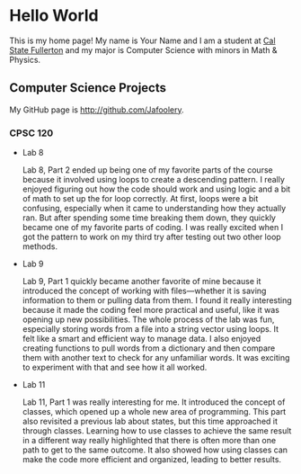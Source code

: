 # Hello World

This is my home page! My name is Your Name and I am a student at [Cal State Fullerton](http://www.fullerton.edu/) and my major is Computer Science with minors in Math & Physics.

## Computer Science Projects

My GitHub page is http://github.com/Jafoolery.

### CPSC 120

* Lab 8

    Lab 8, Part 2 ended up being one of my favorite parts of the course 
    because it involved using loops to create a descending pattern. I really 
    enjoyed figuring out how the code should work and using logic and a bit 
    of math to set up the for loop correctly. At first, loops were a bit 
    confusing, especially when it came to understanding how they actually ran. 
    But after spending some time breaking them down, they quickly became one of 
    my favorite parts of coding. I was really excited when I got the pattern to 
    work on my third try after testing out two other loop methods.

* Lab 9

    Lab 9, Part 1 quickly became another favorite of mine because it introduced 
    the concept of working with files—whether it is saving information to them or 
    pulling data from them. I found it really interesting because it made the 
    coding feel more practical and useful, like it was opening up new possibilities. 
    The whole process of the lab was fun, especially storing words from a file into 
    a string vector using loops. It felt like a smart and efficient way to manage 
    data. I also enjoyed creating functions to pull words from a dictionary and 
    then compare them with another text to check for any unfamiliar words. 
    It was exciting to experiment with that and see how it all worked.

* Lab 11

    Lab 11, Part 1 was really interesting for me. It introduced the concept of 
    classes, which opened up a whole new area of programming. This part also 
    revisited a previous lab about states, but this time approached it through 
    classes. Learning how to use classes to achieve the same result in a different 
    way really highlighted that there is often more than one path to get to the 
    same outcome. It also showed how using classes can make the code more 
    efficient and organized, leading to better results.